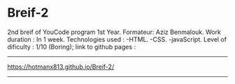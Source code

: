 # Breif-2
2nd breif of YouCode program 1st Year.
Formateur: Aziz Benmalouk.
Work duration : In 1 week.
Technologies used : 
-HTML.
-CSS.
-javaScript.
Level of dificulty : 1/10 (Boring);
link to github pages :
____________________________________

https://hotmanx813.github.io/Breif-2/
____________________________________
